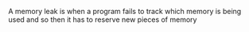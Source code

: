  A memory leak is when a program fails to track which memory is being used and so then it has to reserve new pieces of memory

